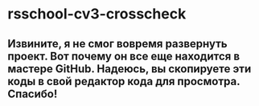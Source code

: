 # rsschool-cv3-crosscheck

## Извините, я не смог вовремя развернуть проект. Вот почему он все еще находится в мастере GitHub. Надеюсь, вы скопируете эти коды в свой редактор кода для просмотра. Спасибо!
